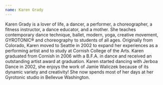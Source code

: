 ```yaml
---
name: Karen Grady
---
```

Karen Grady is a lover of life, a dancer, a performer, a choreographer, a fitness instructor, a dance educator, and a mother. She teaches contemporary dance technique, ballet, modern, yoga, creative movement, GYROTONIC® and choreography to students of all ages. Originally from Colorado, Karen moved to Seattle in 2002 to expand her experiences as a performing artist and to study at Cornish College of the Arts. Karen graduated from Cornish in 2006 with a B.F.A. in dance and received an outstanding artist award at graduation. Karen started dancing with Jerboa Dance in 2002, she enjoys the work of Jamie Waliczek because of its dynamic variety and creativity! She now spends most of her days at her Gyrotonic studio in Bellevue Washington.